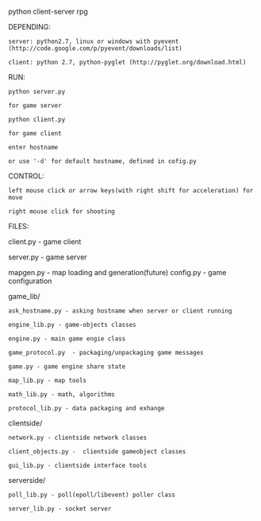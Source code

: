 python client-server rpg

DEPENDING:

    server: python2.7, linux or windows with pyevent (http://code.google.com/p/pyevent/downloads/list)

    client: python 2.7, python-pyglet (http://pyglet.org/download.html)

RUN:

    python server.py

    for game server
    
    python client.py

    for game client
    
    enter hostname

    or use '-d' for default hostname, defined in cofig.py	

CONTROL:

    left mouse click or arrow keys(with right shift for acceleration) for move

    right mouse click for shooting

FILES:

client.py - game client

server.py - game server

mapgen.py - map loading and generation(future)
config.py - game configuration

game_lib/

	ask_hostname.py - asking hostname when server or client running

	engine_lib.py - game-objects classes

	engine.py - main game engie class
    
    game_protocol.py  - packaging/unpackaging game messages
    
    game.py - game engine share state
    
    map_lib.py - map tools

	math_lib.py - math, algorithms
    
    protocol_lib.py - data packaging and exhange
    
clientside/

	network.py - clientside network classes
    
    client_objects.py -  clientside gameobject classes

	gui_lib.py - clientside interface tools

	
serverside/

	poll_lib.py - poll(epoll/libevent) poller class

	server_lib.py - socket server

